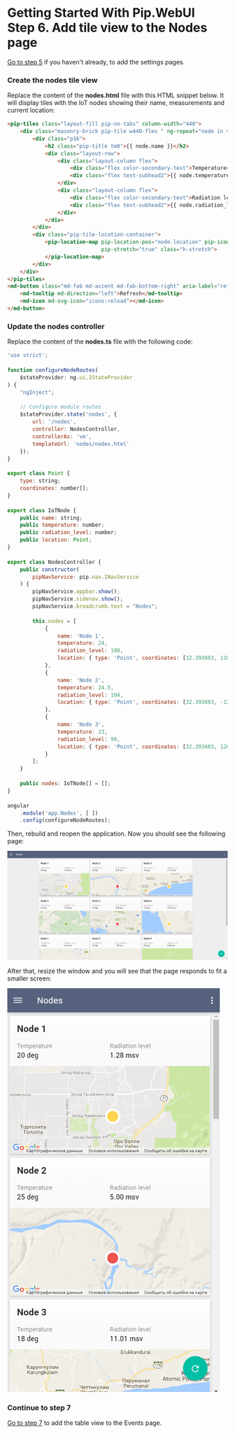 # Getting Started With Pip.WebUI <br/> Step 6. Add tile view to the Nodes page

[Go to step 5](https://github.com/pip-webui/pip-webui-tutorial/blob/master/step5/) if you haven't already, to add the settings pages.

### Create the nodes tile view

Replace the content of the **nodes.html** file with this HTML snippet below.
It will display tiles with the IoT nodes showing their name, measurements and current location:

```html
<pip-tiles class="layout-fill pip-no-tabs" column-width="440">
    <div class="masonry-brick pip-tile w440-flex " ng-repeat="node in vm.nodes">
        <div class="p16">
            <h2 class="pip-title tm0">{{ node.name }}</h2>
            <div class="layout-row">
                <div class="layout-column flex">
                    <div class="flex color-secondary-text">Temperature</div>
                    <div class="flex text-subhead2">{{ node.temperature }}</div>
                </div>
                <div class="layout-column flex">
                    <div class="flex color-secondary-text">Radiation level</div>
                    <div class="flex text-subhead2">{{ node.radiation_level }}</div>
                </div>
            </div>
        </div>
        <div class="pip-tile-location-container">
            <pip-location-map pip-location-pos="node.location" pip-icon-path="iconPath"
                              pip-stretch="true" class="h-stretch">
            </pip-location-map>
        </div>
    </div>
</pip-tiles>
<md-button class="md-fab md-accent md-fab-bottom-right" aria-label="refresh">
    <md-tooltip md-direction="left">Refresh</md-tooltip>
    <md-icon md-svg-icon="icons:reload"></md-icon>
</md-button>
```

### Update the nodes controller

Replace the content of the **nodes.ts** file with the following code:

```javascript
'use strict';

function configureNodeRoutes(
    $stateProvider: ng.ui.IStateProvider
) {
    "ngInject";

    // Configure module routes
    $stateProvider.state('nodes', {
        url: '/nodes',
        controller: NodesController,
        controllerAs: 'vm',
        templateUrl: 'nodes/nodes.html'
    });
}

export class Point {
    type: string;
    coordinates: number[];
}

export class IoTNode {
    public name: string;
    public temperature: number;
    public radiation_level: number;
    public location: Point;
}

export class NodesController {
    public constructor(
        pipNavService: pip.nav.INavService
    ) {
        pipNavService.appbar.show();
        pipNavService.sidenav.show();
        pipNavService.breadcrumb.text = "Nodes";

        this.nodes = [
            { 
                name: 'Node 1', 
                temperature: 24, 
                radiation_level: 100,  
                location: { type: 'Point', coordinates: [32.393603, 110.982593] }
            },
            { 
                name: 'Node 2', 
                temperature: 24.5, 
                radiation_level: 104,  
                location: { type: 'Point', coordinates: [32.393603, -121.982593] }
            },
            { 
                name: 'Node 3', 
                temperature: 23, 
                radiation_level: 99,  
                location: { type: 'Point', coordinates: [32.393603, 120.982593] }
            }
        ];
    }

    public nodes: IoTNode[] = [];
}

angular
    .module('app.Nodes', [ ])
    .config(configureNodeRoutes);
```

Then, rebuild and reopen the application. Now you should see the following page:

![IoT nodes](artifacts/tiles_view.png)

After that, resize the window and you will see that the page responds to fit a smaller screen:

![IoT nodes mobile](artifacts/tiles_view_mobile.png)

### Continue to step 7

[Go to step 7](https://github.com/pip-webui/pip-webui-tutorial/blob/master/step7/) to add the table view to the Events page.
